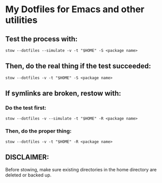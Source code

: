 # My Dotfiles for Emacs and other utilities

## Test the process with:

`stow --dotfiles --simulate -v -t "$HOME" -S <package name>`

## Then, do the real thing if the test succeeded:

`stow --dotfiles -v -t "$HOME" -S <package name>`

## If symlinks are broken, restow with:

### Do the test first:

`stow --dotfiles -v --simulate -t "$HOME" -R <package name>`

### Then, do the proper thing:

`stow --dotfiles -v -t "$HOME" -R <package name>`

## DISCLAIMER:

Before stowing, make sure existing directories in the home directory are deleted or backed up.
